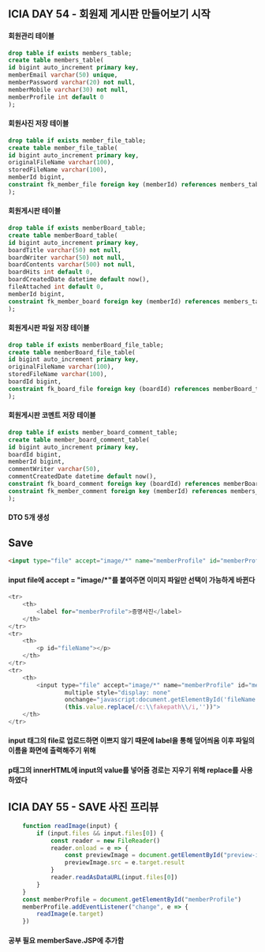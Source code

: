 ## ICIA DAY 54 - 회원제 게시판 만들어보기 시작

#### 회원관리 테이블
```sql
drop table if exists members_table;
create table members_table(
id bigint auto_increment primary key,
memberEmail varchar(50) unique,
memberPassword varchar(20) not null,
memberMobile varchar(30) not null,
memberProfile int default 0
);
```
#### 회원사진 저장 테이블
```sql
drop table if exists member_file_table;
create table member_file_table(
id bigint auto_increment primary key,
originalFileName varchar(100),
storedFileName varchar(100),
memberId bigint,
constraint fk_member_file foreign key (memberId) references members_table(id) on delete cascade
);
```
#### 회원게시판 테이블
```sql
drop table if exists memberBoard_table;
create table memberBoard_table(
id bigint auto_increment primary key,
boardTitle varchar(50) not null,
boardWriter varchar(50) not null,
boardContents varchar(500) not null,
boardHits int default 0,
boardCreatedDate datetime default now(),
fileAttached int default 0,
memberId bigint,
constraint fk_member_board foreign key (memberId) references members_table(id) on delete cascade
);
```
#### 회원게시판 파일 저장 테이블
```sql
drop table if exists memberBoard_file_table;
create table memberBoard_file_table(
id bigint auto_increment primary key,
originalFileName varchar(100),
storedFileName varchar(100),
boardId bigint,
constraint fk_board_file foreign key (boardId) references memberBoard_table(id) on delete cascade
);
```
#### 회원게시판 코멘트 저장 테이블
```sql
drop table if exists member_board_comment_table;
create table member_board_comment_table(
id bigint auto_increment primary key,
boardId bigint,
memberId bigint,
commentWriter varchar(50),
commentCreatedDate datetime default now(),
constraint fk_board_comment foreign key (boardId) references memberBoard_table(id) on delete cascade,
constraint fk_member_comment foreign key (memberId) references members_table(id) on delete cascade
);
```

#### DTO 5개 생성

## Save
```html
<input type="file" accept="image/*" name="memberProfile" id="memberProfile" multiple style="display: none">
```
#### input file에 accept = "image/*"를 붙여주면 이미지 파일만 선택이 가능하게 바뀐다

```javascript
<tr>
    <th>
        <label for="memberProfile">증명사진</label>
    </th>
</tr>
<tr>
    <th>
        <p id="fileName"></p>
    </th>
</tr>
<tr>
    <th>
        <input type="file" accept="image/*" name="memberProfile" id="memberProfile"
                multiple style="display: none"
                onchange="javascript:document.getElementById('fileName').innerHTML =
                (this.value.replace(/c:\\fakepath\\/i,''))">
    </th>
</tr>
```
#### input 태그의 file로 업로드하면 이쁘지 않기 때문에 label을 통해 덮어씌움 이후 파일의 이름을 화면에 출력해주기 위해
#### p태그의 innerHTML에 input의 value를 넣어줌 경로는 지우기 위해 replace를 사용하였다

## ICIA DAY 55 - SAVE 사진 프리뷰
```javascript
    function readImage(input) {
        if (input.files && input.files[0]) {
            const reader = new FileReader()
            reader.onload = e => {
                const previewImage = document.getElementById("preview-image")
                previewImage.src = e.target.result
            }
            reader.readAsDataURL(input.files[0])
        }
    }
    const memberProfile = document.getElementById("memberProfile")
    memberProfile.addEventListener("change", e => {
        readImage(e.target)
    })
```
#### 공부 필요 memberSave.JSP에 추가함